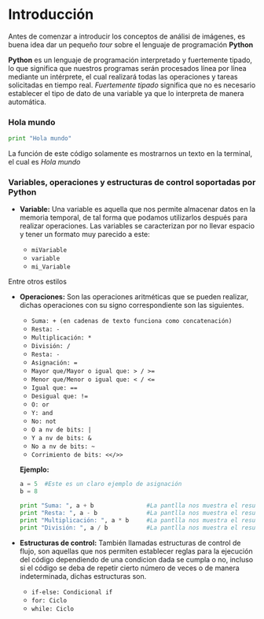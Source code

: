 # Introducción

Antes de comenzar a introducir los conceptos de análisi de imágenes, es buena idea dar un pequeño *tour* sobre el lenguaje de programación **Python**

**Python** es un lenguaje de programación interpretado y fuertemente tipado, lo que significa que nuestros programas serán procesados línea por línea mediante un intérprete, el cual realizará todas las operaciones y tareas solicitadas en tiempo real. *Fuertemente tipado* significa que no es necesario establecer el tipo de dato de una variable ya que lo interpreta de manera automática.

### Hola mundo

```python
print "Hola mundo"
```
La función de este código solamente es mostrarnos un texto en la terminal, el cual es *Hola mundo*

### Variables, operaciones y estructuras de control soportadas por Python

* __Variable:__ Una variable es aquella que nos permite almacenar datos en la memoria temporal, de tal forma que podamos utilizarlos después para realizar operaciones. Las variables se caracterizan por no llevar espacio y tener un formato muy parecido a este:

	* `miVariable`
	* `variable`
	* `mi_Variable`

Entre otros estilos

* **Operaciones:** Son las operaciones aritméticas que se pueden realizar, dichas operaciones con su signo correspondiente son las siguientes.
	
	* `Suma: + (en cadenas de texto funciona como concatenación)` 
	* `Resta: -`
	* `Multiplicación: *`
	* `División: /`
	* `Resta: -`
	* `Asignación: =`
	* `Mayor que/Mayor o igual que: > / >=`
	* `Menor que/Menor o igual que: < / <=`
	* `Igual que: ==`
	* `Desigual que: !=`
	* `O: or`
	* `Y: and`
	* `No: not`
	* `O a nv de bits: |`
	* `Y a nv de bits: &`
	* `No a nv de bits: ~`
	* `Corrimiento de bits: <</>>`

	**Ejemplo:**

	```python
	a = 5  #Este es un claro ejemplo de asignación
	b = 8

	print "Suma: ", a + b 				#La pantlla nos muestra el resultado, el cual es 13
	print "Resta: ", a - b 				#La pantlla nos muestra el resultado, el cual es -3
	print "Multiplicación: ", a * b 	#La pantlla nos muestra el resultado, el cual es 40
	print "División: ", a / b 			#La pantlla nos muestra el resultado, el cual es 0.625
	```
* **Estructuras de control:** También llamadas estructuras de control de flujo, son aquellas que nos permiten establecer reglas para la ejecución del código dependiendo de una condicion dada se cumpla o no, incluso si el código se deba de repetir cierto número de veces o de manera indeterminada, dichas estructuras son.

	* `if-else: Condicional if`
	* `for: Ciclo`
	* `while: Ciclo`
